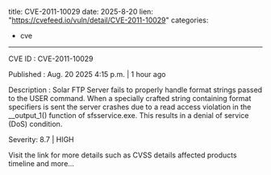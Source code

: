  
title: CVE-2011-10029
date: 2025-8-20
lien: "https://cvefeed.io/vuln/detail/CVE-2011-10029"
categories:
  - cve
---

CVE ID : CVE-2011-10029

Published :  Aug. 20
2025
4:15 p.m. | 1 hour ago

Description : Solar FTP Server fails to properly handle format strings passed to the USER command. When a specially crafted string containing format specifiers is sent
the server crashes due to a read access violation in the __output_1() function of sfsservice.exe. This results in a denial of service (DoS) condition.

Severity: 8.7 | HIGH

Visit the link for more details
such as CVSS details
affected products
timeline
and more...
